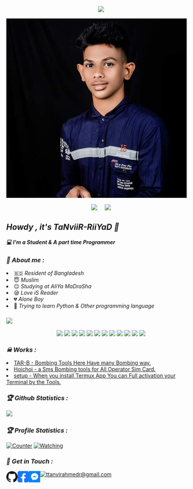 <!-- Github README -->


<p align="center">
  <img
src="https://img.shields.io/badge/Developer%20%3A-TaNviiR--RiiYaD-blue">
</p>
<a><img src="https://github.com/TaNviiR-RiiYaD/something/blob/main/image/TaNviiR.jpg"  
alt="bomberthon"/></a>
<p align="center"><a href="https://github.com/TaNviiR-RiiYaD">
<img height="165" src="https://github-readme-stats.vercel.app/api?username=TaNviiR-RiiYaD&show_icons=true&include_all_commits=true&theme=react&cache_seconds=3200&hide_border=true" /></a>
&nbsp;&nbsp;&nbsp;
<a href="https://github.com/TaNviiR-RiiYaD"><img src="https://github-readme-stats.vercel.app/api/top-langs/?username=TaNviiR-RiiYaD&layout=compact&theme=react&hide_border=true" />
</a></p>

<h2><b><i>Howdy , it's TaNviiR-RiiYaD 👋</i></b></h2>
<b><i>💻 I'm a Student & A part time Programmer</i></b>

<h3><b><i>🤠 About me :</i></b></h3>
<li> 🇧🇩 <i>Resident of Bangladesh</i></li>
<li> 😇 <i>Muslim</i></li>
<li> 😐 <i>Studying at AliYa MaDraSha</i></li>
<li> 😪 <i>Love iS Reader</i></li>
<li> 💔 <i>Alone Boy</i></li>
<li> 🐍 <i>Trying to learn Python & Other programming language</i></li>

###

<p/>
  <img src="https://img.shields.io/badge/Total%20Using-Language-brightgreen">
<p align="center">
  <img src="https://img.shields.io/badge/1.-Python-cyan">
  <img src="https://img.shields.io/badge/2.-JavaScript-green">
  <img src="https://img.shields.io/badge/3.-HTML-yellowgreen">
  <img src="https://img.shields.io/badge/4.-Shell-yellow">
  <img src="https://img.shields.io/badge/5.-PHP-blue">
  <img src="https://img.shields.io/badge/6.-Java-cyan">
  <img src="https://img.shields.io/badge/7.-Ruby-orange">
  <img src="https://img.shields.io/badge/8.-TypeScript-cyan">
  <img src="https://img.shields.io/badge/9.-Lua-green">
  <img src="https://img.shields.io/badge/10.-Vue-blue">
  <img src="https://img.shields.io/badge/11.-YAML-yellow">
  <img src="https://img.shields.io/badge/12.-JSON-red">
<h3><b><i>☠ Works :</i></b></h3>
<li> <a href="https://github.com/TaNviiR-RiiYaD/TAR-B">TAR-B - Bombing Tools Here Have many Bombing way.</a>
<li> <a href="https://github.com/TaNviiR-RiiYaD/Hoichoi">Hoichoi - a Sms Bombing tools for All Operator Sim Card.</a>
<li> <a href="https://github.com/TaNviiR-RiiYaD/setup">setup - When you install Termux App You can Full activation your Terminal by the Tools.</a>

<h3><b><i>🏆 Github Statistics :</i></b></h3>
<a href="https://github.com/TaNviiR-RiiYaD"><img width=550 src="https://github-profile-trophy.vercel.app/?username=TaNviiR-RiiYaD&theme=dracula&no-frame=true&title=Followers,Stars,Commit,Repository,Issues"/></a>

<h3><b><i>🏆 Profile Statistics :</i></b></h3>
<a href="https://github.com/TaNviiR-RiiYaD"><img height="25" title="Counter" src="https://komarev.com/ghpvc/?username=TaNviiR-RiiYaD&color=blueviolet&style=flat-square"></a>
<a href="https://github.com/TaNviiR-RiiYaD/something/watchers"><img title="Watching" src="https://img.shields.io/github/watchers/TaNviiR-RiiYaD/something?label=Watchers&color=blue&style=flat-square"></a>
<h3><b><i>📡 Get in Touch :</i></b></h3>
<a href="https://github.com/TaNviiR-RiiYaD"><img align="left" title="Github" alt="Github" width="30px" src="github.png" /></a>
<a href="https://fb.com/MrTaNviiR"><img align="left" title="Facebook" alt="Facebook" width="30px" src="facebook.png" /></a>
<a href="https://m.me/MrTaNviiR"><img align="left" title="Messenger" alt="Messenger" width="30px" src="messenger.png" /></a>




<a href="mailto: ttanvirahmedr@gmail.com">![ttanvirahmedr@gmail.com](https://img.shields.io/badge/Gmail-D14836?style=for-the-badge&logo=gmail&logoColor=white)</a>

